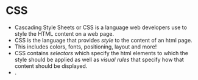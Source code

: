 # CSS #

* Cascading Style Sheets or CSS is a language web developers use to style the HTML content on a web page.
* CSS is the language that provides *style* to the content of an html page.
* This includes colors, fonts, positioning, layout and more!
* CSS contains *selectors* which specify the html elements to which the style should be applied as well as *visual rules* that specify how that content should be displayed.
* .
